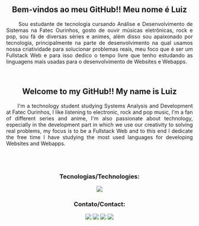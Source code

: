 <h2 align="center"> Bem-vindos ao meu GitHub!! Meu nome é Luiz </h2>

<p align="justify"> &nbsp;&nbsp;&nbsp;&nbsp;&nbsp; Sou estudante de tecnologia cursando Análise e Desenvolvimento de Sistemas na Fatec Ourinhos, gosto de ouvir músicas eletrônicas, rock e pop, sou fã de diversas séries e animes, além disso sou apaixonado por tecnologia, principalmente na parte de desenvolvimento na qual usamos nossa criatividade para solucionar problemas reais, meu foco que é ser um Fullstack Web e para isso dedico o tempo livre que tenho estudando as linguagens mais usadas para o desenvolvimento de Websites e Webapps. </p>

<br>

<h2 align="center"> Welcome to my GitHub!! My name is Luiz </h2>

<p align="justify"> &nbsp;&nbsp;&nbsp;&nbsp;&nbsp; I'm a technology student studying Systems Analysis and Development at Fatec Ourinhos, I like listening to electronic, rock and pop music, I'm a fan of different series and anime, I'm also passionate about technology, especially in the development part in which we use our creativity to solving real problems, my focus is to be a Fullstack Web and to this end I dedicate the free time I have studying the most used languages ​​for developing Websites and Webapps. </p>

<br><br>

<h3 align="center"> Tecnologias/Technologies: </h3>
<p align="center">
    <img src="https://skillicons.dev/icons?i=html,css,js,java,git,github,vscode,idea&theme=dark"/>
</p>

<h3 align="center"> Contato/Contact: </h3>
<p align="center">
    <a href="https://www.linkedin.com/in/luizgpr/"><img src="https://img.shields.io/badge/LinkedIn-0e76a8?style=for-the-badge&logo=linkedin&logoColor=white"/></a>
    <a href="mailto:pelegatti.28@gmail.com"><img src="https://img.shields.io/badge/Gmail-ff0000?style=for-the-badge&logo=gmail&logoColor=white"></a>
    <a href="https://www.instagram.com/luizgpr"><img src="https://img.shields.io/badge/Instagram-E1306C?style=for-the-badge&logo=instagram&logoColor=white"/></a>
    <a href="https://twitter.com/pelegatti_luiz"><img src="https://img.shields.io/badge/X.com-000000?style=for-the-badge&logo=x&logoColor=dark"/></a>
</p>
